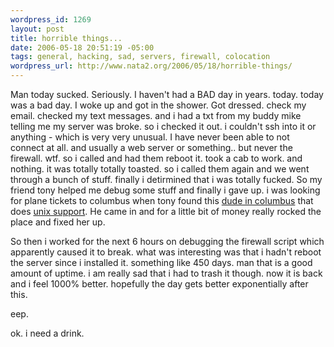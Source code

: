 ```yaml
--- 
wordpress_id: 1269
layout: post
title: horrible things...
date: 2006-05-18 20:51:19 -05:00
tags: general, hacking, sad, servers, firewall, colocation
wordpress_url: http://www.nata2.org/2006/05/18/horrible-things/
---
```

Man today sucked. Seriously. I haven't had a BAD day in years. today. today was a bad day. I woke up and got in the shower. Got dressed. check my email. checked my text messages. and i had a txt from my buddy mike telling me my server was broke. so i checked it out. i couldn't ssh into it or anything - which is very very unusual. I have never been able to not connect at all. and usually a web server or something.. but never the firewall. wtf. so i called and had them reboot it. took a cab to work. and nothing. it was totally totally toasted. so i called them again and we went through a bunch of stuff. finally i detirmined that i was totally fucked. So my friend tony helped me debug some stuff and finally i gave up. i was looking for plane tickets to columbus when tony found this <a href="http://owlriver.com/">dude in columbus</a> that does <a href="http://owlriver.com/sysadmin/?">unix support</a>. He came in and for a little bit of money really rocked the place and fixed her up.

So then i worked for the next 6 hours on debugging the firewall script which apparently caused it to break. what was interesting was that i hadn't reboot the server since i installed it. something like 450 days. man that is a good amount of uptime. i am really sad that i had to trash it though. now it is back and i feel 1000% better. hopefully the day gets better exponentially after this.

eep.

ok. i need a drink.
